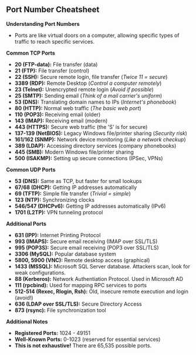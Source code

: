 ## Port Number Cheatsheet

**Understanding Port Numbers**

* Ports are like virtual doors on a computer, allowing specific types of traffic to reach specific services.

**Common TCP Ports**

* **20 (FTP-data):** File transfer (data)
* **21 (FTP):** File transfer (control)
* **22 (SSH):** Secure remote login, file transfer (_Twice 11 = secure_)
* **3389 (RDP):** Remote Desktop (_Control a computer remotely_)
* **23 (Telnet):** Unencrypted remote login (_Avoid if possible_)
* **25 (SMTP):** Sending email (_Think of a mail carrier's uniform_)
* **53 (DNS):** Translating domain names to IPs (_Internet's phonebook_)
* **80 (HTTP):** Normal web traffic (_The basic web port_)
* **110 (POP3):** Receiving email (older)
* **143 (IMAP):** Receiving email (modern)
* **443 (HTTPS):** Secure web traffic (the 'S' is for secure) 
* **137-139 (NetBIOS):** Legacy Windows file/printer sharing (_Security risk_)
* **161/162 (SNMP):** Network device monitoring (_Like a network checkup_)
* **389 (LDAP):** Accessing directory services (company phonebooks) 
* **445 (SMB):** Modern Windows file/printer sharing
* **500 (ISAKMP):** Setting up secure connections (IPSec, VPNs)

**Common UDP Ports**

* **53 (DNS):** Same as TCP, but faster for small lookups
* **67/68 (DHCP):**  Getting IP addresses automatically 
* **69 (TFTP):** Simple file transfer (_Trivial = simple_)
* **123 (NTP):**  Synchronizing clocks 
* **546/547 (DHCPv6):**  Getting IP addresses automatically (IPv6) 
* **1701 (L2TP):**  VPN tunneling protocol

**Additional Ports**

* **631 (IPP):** Internet Printing Protocol 
* **993 (IMAPS):** Secure email receiving (IMAP over SSL/TLS)
* **995 (POP3S):** Secure email receiving (POP3 over SSL/TLS)
* **3306 (MySQL):** Popular database system
* **5800, 5900 (VNC):**  Remote desktop access (graphical)
* **1433 (MSSQL):** Microsoft SQL Server database. Attackers scan, look for weak configurations.
* **88 (Kerberos):** Network Authentiation Protocol. Used in Microsoft AD
* **111 (rpcbind):** Used for mapping RPC services to ports
* **512-514 (Rexec, Rlogin, Rsh):** Old, insecure remote execution and login (avoid!)
* **636 (LDAP over SSL/TLS):** Secure Directory Access
* **873 (rsync):** File synchronization tool
  






**Additional Notes**

* **Registered Ports:** 1024 - 49151 
* **Well-Known Ports:** 0-1023 (reserved for essential services)
* **This is not exhaustive!** There are 65,535 possible ports.

